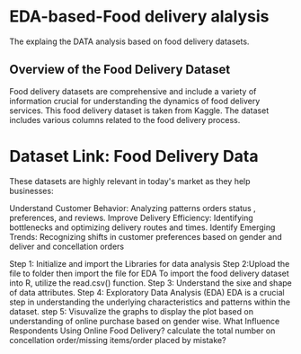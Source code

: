 # EDA-based-Food delivery alalysis

The explaing the DATA analysis based on food delivery datasets.

## Overview of the Food Delivery Dataset
Food delivery datasets are comprehensive and include a variety of information crucial for understanding the dynamics of food delivery services. This food delivery dataset is taken from Kaggle. The dataset includes various columns related to the food delivery process.

# Dataset Link: Food Delivery Data
These datasets are highly relevant in today's market as they help businesses:

Understand Customer Behavior: Analyzing patterns orders status , preferences, and reviews.
Improve Delivery Efficiency: Identifying bottlenecks and optimizing delivery routes and times.
Identify Emerging Trends: Recognizing shifts in customer preferences based on gender and deliver and concellation orders


Step 1: Initialize and import the Libraries for data analysis
Step 2:Upload the file to folder then import the file for EDA
To import the food delivery dataset into R, utilize the read.csv() function.
Step 3: Understand the sixe and shape of data attributes.
Step 4: Exploratory Data Analysis (EDA)
EDA is a crucial step in understanding the underlying characteristics and patterns within the dataset.
step 5: Visuvalize the graphs to display the plot based on understanding of online purchase based on gender wise.
What Influence Respondents Using Online Food Delivery?
calculate the total number on concellation order/missing items/order placed by mistake?
